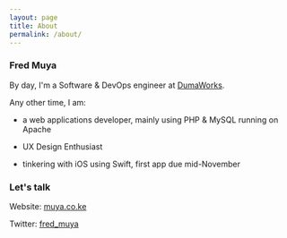 ```yaml
---
layout: page
title: About
permalink: /about/
---
```


### Fred Muya

By day, I'm a Software & DevOps engineer at [DumaWorks](http://dumaworks.com).

Any other time, I am:

- a web applications developer, mainly using PHP & MySQL running on Apache

- UX Design Enthusiast

- tinkering with iOS using Swift, first app due mid-November

### Let's talk

Website: [muya.co.ke](http://muya.co.ke/#contact)

Twitter: [fred_muya](https://twitter.com/fred_muya)
